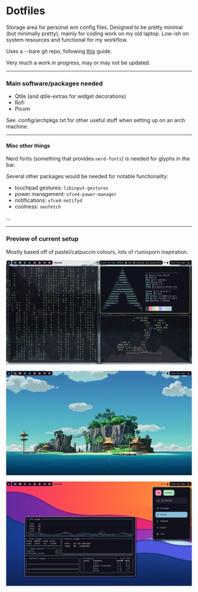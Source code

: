 # Dotfiles

Storage area for personal wm config files. Designed to be pretty minimal (but minimally pretty), mainly for coding work on my old laptop. Low-ish on system resources and functional for my workflow.

Uses a --bare git repo, following [this](https://developer.atlassian.com/blog/2016/02/best-way-to-store-dotfiles-git-bare-repo/) guide. 

Very much a work in progress, may or may not be updated.

---
### Main software/packages needed 

- Qtile (and qtile-extras for widget decorations)
- Rofi
- Picom

See .config/archpkgs.txt for other useful stuff when setting up on an arch machine. 

--- 
#### Misc other things

Nerd fonts (something that provides `nerd-fonts`) is needed for glyphs in the bar.

Several other packages would be needed for notable functionality: 
  - touchpad gestures: `libinput-gestures`
  - power management: `xfce4-power-manager`
  - notifications: `xfce4-notifyd` 
  - coolness: `neofetch`
  
  ...
  

---
### Preview of current setup

Mostly based off of pastel/catpuccin colours, lots of r\unixporn inspiration.

![ss1](https://github.com/astronomike/dotfiles/blob/main/.screenshots/ss1.png)

![ss2](https://github.com/astronomike/dotfiles/blob/main/.screenshots/ss2.png)

![ss3](https://github.com/astronomike/dotfiles/blob/main/.screenshots/ss3.png)
